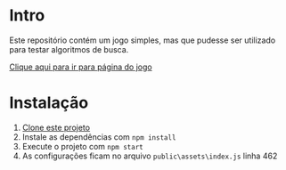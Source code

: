 # Intro

Este repositório contém um jogo simples, mas que pudesse ser utilizado para testar algoritmos de busca.

[Clique aqui para ir para página do jogo](https://celiudos.github.io/unb_aed_drops_game/public/)

# Instalação

1.  [Clone este projeto](https://celiudos.github.io/unb_aed_drops_game)
1.  Instale as dependências com `npm install`
1.  Execute o projeto com `npm start`
1.  As configurações ficam no arquivo `public\assets\index.js` linha 462

